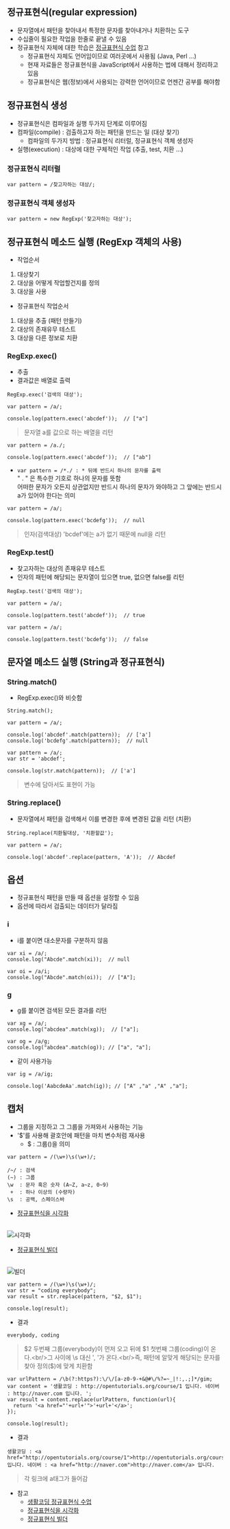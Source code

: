 ## 정규표현식(regular expression)
- 문자열에서 패턴을 찾아내서 특정한 문자를 찾아내거나 치환하는 도구
- 수십줄이 필요한 작업을 한줄로 끝낼 수 있음
- 정규표현식 자체에 대한 학습은 [정규표현식 수업](https://opentutorials.org/course/909/5142) 참고
  - 정규표현식 자체도 언어임이므로 여러곳에서 사용됨 (Java, Perl ...)
  - 현재 자료들은 정규표현식을 JavaScript에서 사용하는 법에 대해서 정리하고 있음
  - 정규표현식은 웹(정보)에서 사용되는 강력한 언어이므로 언젠간 공부를 해야함


## 정규표현식 생성
- 정규표현식은 컴파일과 실행 두가지 단계로 이루어짐
- 컴파일(compile) : 검출하고자 하는 패턴을 만드는 일 (대상 찾기)
  - 컴파일의 두가지 방법 : 정규표현식 리터럴, 정규표현식 객체 생성자
- 실행(execution) : 대상에 대한 구체적인 작업 (추출, test, 치환 ...)


### 정규표현식 리터럴
```
var pattern = /찾고자하는 대상/;
```

### 정규표현식 객체 생성자
```
var pattern = new RegExp('찾고자하는 대상');
```

## 정규표현식 메소드 실행 (RegExp 객체의 사용)
- 작업순서
1. 대상찾기
2. 대상을 어떻게 작업할건지를 정의
3. 대상을 사용

- 정규표현식 작업순서
1. 대상을 추출 (패턴 만들기)
2. 대상의 존재유무 테스트
3. 대상을 다른 정보로 치환

### RegExp.exec()
- 추출
- 결과값은 배열로 출력
```
RegExp.exec('검색의 대상');
```
```
var pattern = /a/;

console.log(pattern.exec('abcdef'));  // ["a"]
```
> 문자열 a를 값으로 하는 배열을 리턴

```
var pattern = /a./;

console.log(pattern.exec('abcdef'));  // ["ab"]
```
- `var pattern = /*./ : * 뒤에 반드시 하나의 문자를 출력`<br/>" . " 은 특수한 기호로 하나의 문자를 뜻함<br/>어떠한 문자가 오든지 상관없지만 반드시 하나의 문자가 와야하고 그 앞에는 반드시 a가 있어야 한다는 의미

```
var pattern = /a/;

console.log(pattern.exec('bcdefg'));  // null
```
> 인자(검색대상) 'bcdef'에는 a가 없기 때문에 null을 리턴


### RegExp.test()
- 찾고자하는 대상의 존재유무 테스트
- 인자의 패턴에 해당되는 문자열이 있으면 true, 없으면 false를 리턴
```
RegExp.test('검색의 대상');
```
```
var pattern = /a/;

console.log(pattern.test('abcdef'));  // true
```
```
var pattern = /a/;

console.log(pattern.test('bcdefg'));  // false
```


## 문자열 메소드 실행 (String과 정규표현식)
### String.match()
- RegExp.exec()와 비슷함
```
String.match();
```
```
var pattern = /a/;

console.log('abcdef'.match(pattern));  // ['a']
console.log('bcdefg'.match(pattern));  // null
```
```
var pattern = /a/;
var str = 'abcdef';

console.log(str.match(pattern));  // ['a']
```
> 변수에 담아서도 표현이 가능

### String.replace()
- 문자열에서 패턴을 검색해서 이를 변경한 후에 변경된 값을 리턴 (치환)
```
String.replace(치환될대상, '치환할값');
```
```
var pattern = /a/;

console.log('abcdef'.replace(pattern, 'A'));  // Abcdef
```


## 옵션
- 정규표현식 패턴을 만들 때 옵션을 설정할 수 있음
- 옵션에 따라서 검출되는 데이터가 달라짐

### i
- i를 붙이면 대소문자를 구분하지 않음
```
var xi = /a/;
console.log("Abcde".match(xi));  // null

var oi = /a/i;
console.log("Abcde".match(oi));  // ["A"];
```

### g
- g를 붙이면 검색된 모든 결과를 리턴
```
var xg = /a/;
console.log("abcdea".match(xg));  // ["a"];

var og = /a/g;
console.log("abcdea".match(og)); // ["a", "a"];
```

- 같이 사용가능
```
var ig = /a/ig;

console.log('AabcdeAa'.match(ig)); // ["A" ,"a" ,"A" ,"a"];
```


## 캡처
- 그룹을 지정하고 그 그룹을 가져와서 사용하는 기능
- '$'를 사용해 괄호안에 패턴을 마치 변수처럼 재사용
  - $ : 그룹()을 의미
```
var pattern = /(\w+)\s(\w+)/;

/~/ : 검색
(~) : 그룹
\w  : 문자 혹은 숫자 (A~Z, a~z, 0~9)
 +  : 하나 이상의 (수량자)
\s  : 공백, 스페이스바
```
- [정규표현식을 시각화](https://regexper.com/)

<br/>![시각화](images/js24.png)<br/>

- [정규표현식 빌더](https://regexr.com/)

<br/>![빌더](images/js25.png)<br/>

```
var pattern = /(\w+)\s(\w+)/;
var str = "coding everybody";
var result = str.replace(pattern, "$2, $1");

console.log(result);
```
- 결과
```
everybody, coding
```
> $2 두번째 그룹(everybody)이 먼저 오고 뒤에 $1 첫번째 그룹(coding)이 온다.<br/>그 사이에 \s 대신 ', '가 온다.<br/>즉, 패턴에 알맞게 해당되는 문자를 찾아 정의($)에 맞게 치환함


```
var urlPattern = /\b(?:https?):\/\/[a-z0-9-+&@#\/%?=~_|!:,.;]*/gim;
var content = '생활코딩 : http://opentutorials.org/course/1 입니다. 네이버 : http://naver.com 입니다. ';
var result = content.replace(urlPattern, function(url){
  return '<a href="'+url+'">'+url+'</a>';
});

console.log(result);
```
- 결과
```
생활코딩 : <a href="http://opentutorials.org/course/1">http://opentutorials.org/course/1</a> 입니다. 네이버 : <a href="http://naver.com">http://naver.com</a> 입니다.
```
> 각 링크에 a태그가 들어감

- 참고
  - [생활코딩 정규표현식 수업](https://opentutorials.org/course/909/5142)<br />
  - [정규표현식을 시각화](https://regexper.com/)<br />
  - [정규표현식 빌더](https://regexr.com/)
